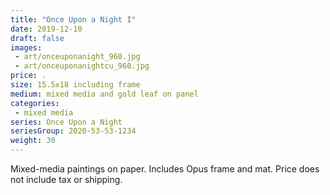 ```yaml
---
title: "Once Upon a Night I"
date: 2019-12-10
draft: false
images:
 - art/onceuponanight_960.jpg
 - art/onceuponanightcu_960.jpg
price: . 
size: 15.5x18 including frame
medium: mixed media and gold leaf on panel
categories:
 - mixed media
series: Once Upon a Night
seriesGroup: 2020-53-53-1234
weight: 30
---
```


Mixed-media paintings on paper. Includes Opus frame and mat. Price does not include tax or  shipping.
